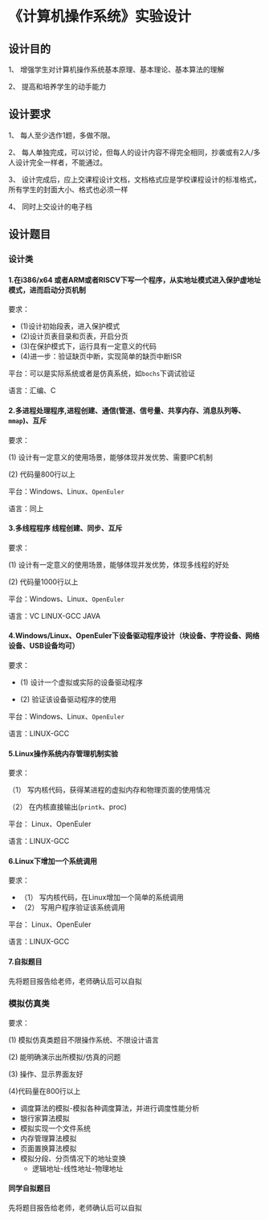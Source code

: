 # 《计算机操作系统》实验设计

## 设计目的

1、 增强学生对计算机操作系统基本原理、基本理论、基本算法的理解

2、 提高和培养学生的动手能力

## 设计要求

1、 每人至少选作1题，多做不限。

2、 每人单独完成，可以讨论，但每人的设计内容不得完全相同，抄袭或有2人/多人设计完全一样者，不能通过。

3、 设计完成后，应上交课程设计文档，文档格式应是学校课程设计的标准格式，所有学生的封面大小、格式也必须一样

4、 同时上交设计的电子档

## 设计题目

### 设计类

#### 1.在i386/x64 或者ARM或者RISCV下写一个程序，从实地址模式进入保护虚地址模式，进而启动分页机制

要求：

- (1)设计初始段表，进入保护模式
- (2)设计页表目录和页表，开启分页
- (3)在保护模式下，运行具有一定意义的代码
- (4)进一步：验证缺页中断，实现简单的缺页中断ISR

平台：可以是实际系统或者是仿真系统，如`bochs`下调试验证

语言：汇编、C

#### 2.多进程处理程序,进程创建、通信(管道、信号量、共享内存、消息队列等、`mmap`)、互斥

要求：

(1) 设计有一定意义的使用场景，能够体现并发优势、需要IPC机制

(2) 代码量800行以上

平台：Windows、Linux、`OpenEuler`

语言：同上

#### 3.多线程程序  线程创建、同步、互斥

要求：

(1) 设计有一定意义的使用场景，能够体现并发优势，体现多线程的好处

(2) 代码量1000行以上

平台：Windows、Linux、`OpenEuler`

语言：VC  LINUX-GCC  JAVA

#### 4.Windows/Linux、OpenEuler下设备驱动程序设计（块设备、字符设备、网络设备、USB设备均可）

要求：

- (1) 设计一个虚拟或实际的设备驱动程序

- (2) 验证该设备驱动程序的使用


平台：Windows、Linux、`OpenEuler`

语言：LINUX-GCC

#### 5.Linux操作系统内存管理机制实验

要求：

（1） 写内核代码，获得某进程的虚拟内存和物理页面的使用情况

（2） 在内核直接输出(`printk`、proc)

平台： Linux、OpenEuler

语言：LINUX-GCC

#### 6.Linux下增加一个系统调用

要求：

- （1） 写内核代码，在Linux增加一个简单的系统调用
- （2） 写用户程序验证该系统调用

平台： Linux、OpenEuler

语言：LINUX-GCC

#### 7.自拟题目

先将题目报告给老师，老师确认后可以自拟

### 模拟仿真类

要求：

(1) 模拟仿真类题目不限操作系统、不限设计语言

(2) 能明确演示出所模拟/仿真的问题

(3) 操作、显示界面友好

(4)代码量在800行以上

- 调度算法的模拟-模拟各种调度算法，并进行调度性能分析
- 银行家算法模拟
- 模拟实现一个文件系统
- 内存管理算法模拟
- 页面置换算法模拟
- 模拟分段、分页情况下的地址变换
  - 逻辑地址-线性地址-物理地址


#### 同学自拟题目

先将题目报告给老师，老师确认后可以自拟

 
